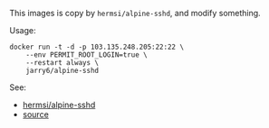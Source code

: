 
This images is copy by `hermsi/alpine-sshd`, and modify something.


Usage:

```
docker run -t -d -p 103.135.248.205:22:22 \
	--env PERMIT_ROOT_LOGIN=true \
    --restart always \
    jarry6/alpine-sshd
```

See:

- [hermsi/alpine-sshd](https://hub.docker.com/r/hermsi/alpine-sshd)
- [source](https://www.github.com/Hermsi1337/docker-sshd)